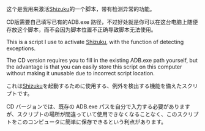 这个是我用来激活[Shizuku](https://shizuku.rikka.app/)的一个脚本，带有检测异常的功能。

CD版需要自己填写已有的ADB.exe 路径，不过好处就是你可以在这台电脑上随便存放这个脚本，而不会因为脚本位置不正确导致脚本无法使用。



This is a script I use to activate [Shizuku](https://shizuku.rikka.app/), with the function of detecting exceptions.

The CD version requires you to fill in the existing ADB.exe path yourself, but the advantage is that you can easily store this script on this computer without making it unusable due to incorrect script location.

これは[Shizuku](https://shizuku.rikka.app/)を起動するために使用する、例外を検出する機能を備えたスクリプトです。

CD バージョンでは、既存の ADB.exe パスを自分で入力する必要がありますが、スクリプトの場所が間違っていて使用できなくなることなく、このスクリプトをこのコンピュータに簡単に保存できるという利点があります。

